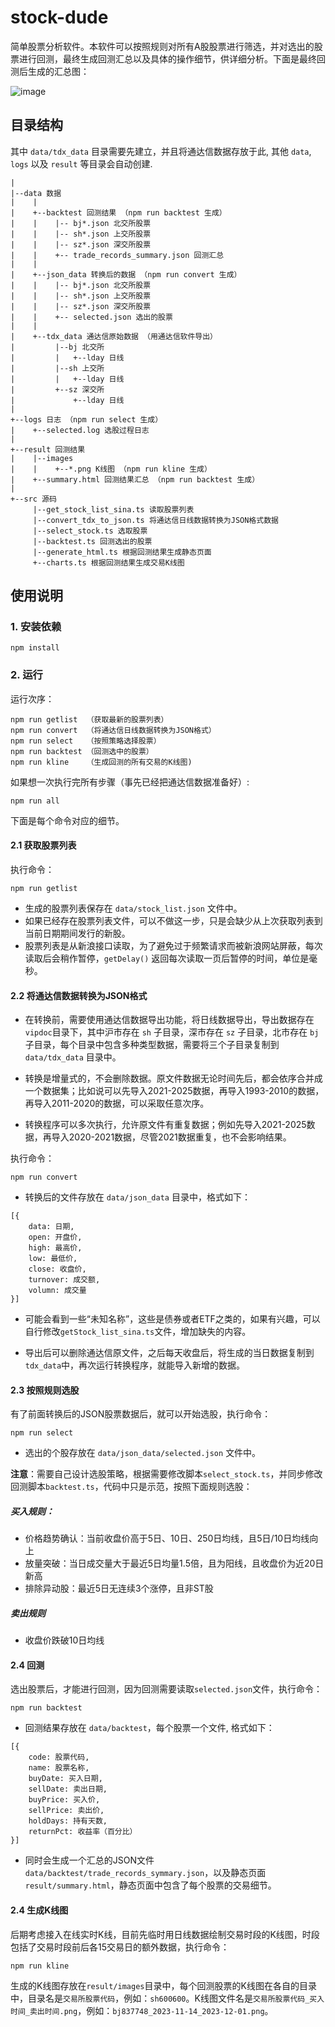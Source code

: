 # stock-dude

简单股票分析软件。本软件可以按照规则对所有A股股票进行筛选，并对选出的股票进行回测，最终生成回测汇总以及具体的操作细节，供详细分析。下面是最终回测后生成的汇总图：

![image](https://github.com/user-attachments/assets/7e121a9a-d7e6-4e3d-bf75-60aa01da5fee)


## 目录结构
其中 ```data/tdx_data``` 目录需要先建立，并且将通达信数据存放于此, 其他 ```data```, ```logs``` 以及 ```result``` 等目录会自动创建.

```
|
|--data 数据
|    |
|    +--backtest 回测结果 （npm run backtest 生成）
|    |    |-- bj*.json 北交所股票
|    |    |-- sh*.json 上交所股票
|    |    |-- sz*.json 深交所股票
|    |    +-- trade_records_summary.json 回测汇总
|    |
|    +--json_data 转换后的数据 （npm run convert 生成）
|    |    |-- bj*.json 北交所股票
|    |    |-- sh*.json 上交所股票
|    |    |-- sz*.json 深交所股票
|    |    +-- selected.json 选出的股票
|    |
|    +--tdx_data 通达信原始数据 （用通达信软件导出）
|         |--bj 北交所
|         |   +--lday 日线
|         |--sh 上交所
|         |   +--lday 日线
|         +--sz 深交所
|             +--lday 日线
|
+--logs 日志 （npm run select 生成）
|    +--selected.log 选股过程日志
|
+--result 回测结果
|    |--images
|    |    +--*.png K线图 （npm run kline 生成）
|    +--summary.html 回测结果汇总 （npm run backtest 生成）
|
+--src 源码
     |--get_stock_list_sina.ts 读取股票列表
     |--convert_tdx_to_json.ts 将通达信日线数据转换为JSON格式数据
     |--select_stock.ts 选取股票
     |--backtest.ts 回测选出的股票
     |--generate_html.ts 根据回测结果生成静态页面
     +--charts.ts 根据回测结果生成交易K线图

```



## 使用说明

### 1. 安装依赖

```
npm install
```

### 2. 运行

运行次序：

```
npm run getlist  （获取最新的股票列表）
npm run convert  （将通达信日线数据转换为JSON格式）
npm run select   （按照策略选择股票）
npm run backtest （回测选中的股票）
npm run kline    （生成回测的所有交易的K线图)
```
如果想一次执行完所有步骤（事先已经把通达信数据准备好）:
```
npm run all
```

下面是每个命令对应的细节。


#### 2.1 获取股票列表

执行命令：

```
npm run getlist
```
- 生成的股票列表保存在 ```data/stock_list.json``` 文件中。
- 如果已经存在股票列表文件，可以不做这一步，只是会缺少从上次获取列表到当前日期期间发行的新股。
- 股票列表是从新浪接口读取，为了避免过于频繁请求而被新浪网站屏蔽，每次读取后会稍作暂停，```getDelay()``` 返回每次读取一页后暂停的时间，单位是毫秒。

#### 2.2 将通达信数据转换为JSON格式
- 在转换前，需要使用通达信数据导出功能，将日线数据导出，导出数据存在```vipdoc```目录下，其中沪市存在 ```sh``` 子目录，深市存在 ```sz``` 子目录，北市存在 ```bj``` 子目录，每个目录中包含多种类型数据，需要将三个子目录复制到 ```data/tdx_data``` 目录中。

- 转换是增量式的，不会删除数据。原文件数据无论时间先后，都会依序合并成一个数据集；比如说可以先导入2021-2025数据，再导入1993-2010的数据，再导入2011-2020的数据，可以采取任意次序。

- 转换程序可以多次执行，允许原文件有重复数据；例如先导入2021-2025数据，再导入2020-2021数据，尽管2021数据重复，也不会影响结果。

执行命令：
```
npm run convert
```
- 转换后的文件存放在 ```data/json_data``` 目录中，格式如下：
```
[{
    data: 日期,
    open: 开盘价,
    high: 最高价,
    low: 最低价,
    close: 收盘价,
    turnover: 成交额,
    volumn: 成交量
}]
```


- 可能会看到一些“未知名称”，这些是债券或者ETF之类的，如果有兴趣，可以自行修改```getStock_list_sina.ts```文件，增加缺失的内容。

- 导出后可以删除通达信原文件，之后每天收盘后，将生成的当日数据复制到```tdx_data```中，再次运行转换程序，就能导入新增的数据。

#### 2.3 按照规则选股

有了前面转换后的JSON股票数据后，就可以开始选股，执行命令：

```
npm run select
```
- 选出的个股存放在 ```data/json_data/selected.json``` 文件中。

**注意**：需要自己设计选股策略，根据需要修改脚本```select_stock.ts```，并同步修改回测脚本```backtest.ts```，代码中只是示范，按照下面规则选股：

##### 买入规则：

* 价格趋势确认：当前收盘价高于5日、10日、250日均线，且5日/10日均线向上
* 放量突破：当日成交量大于最近5日均量1.5倍，且为阳线，且收盘价为近20日新高
* 排除异动股：最近5日无连续3个涨停，且非ST股

##### 卖出规则

* 收盘价跌破10日均线

#### 2.4 回测

选出股票后，才能进行回测，因为回测需要读取```selected.json```文件，执行命令：

```
npm run backtest
```
- 回测结果存放在 ```data/backtest```，每个股票一个文件, 格式如下：
```
[{
    code: 股票代码,
    name: 股票名称,
    buyDate: 买入日期,
    sellDate: 卖出日期,
    buyPrice: 买入价,
    sellPrice: 卖出价,
    holdDays: 持有天数,
    returnPct: 收益率（百分比）
}]
```

- 同时会生成一个汇总的JSON文件 ```data/backtest/trade_records_symmary.json```，以及静态页面 ```result/summary.html```，静态页面中包含了每个股票的交易细节。

#### 2.4 生成K线图
后期考虑接入在线实时K线，目前先临时用日线数据绘制交易时段的K线图，时段包括了交易时段前后各15交易日的额外数据，执行命令：
```
npm run kline
```
生成的K线图存放在```result/images```目录中，每个回测股票的K线图在各自的目录中，目录名是```交易所股票代码```，例如：```sh600600```。K线图文件名是```交易所股票代码_买入时间_卖出时间.png```，例如：```bj837748_2023-11-14_2023-12-01.png```。

